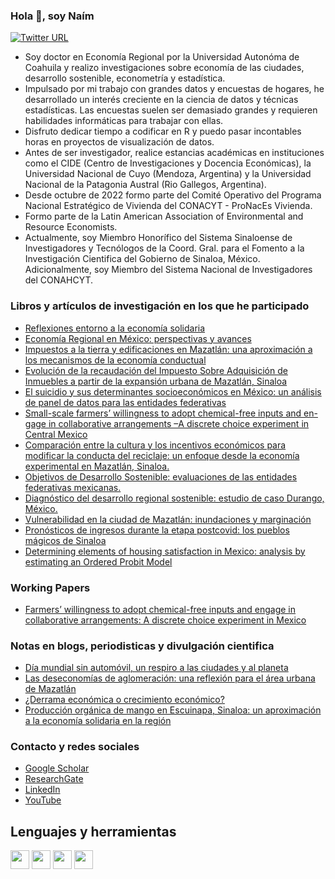 ### Hola 👋, soy Naím
[![Twitter URL](https://img.shields.io/twitter/url/https/twitter.com/naimmanriquez.svg?style=social&label=Follow%20%40naimmanriquez)](https://twitter.com/naimmanriquez)
<!--
**naimmanriquez/naimmanriquez** is a ✨ _special_ ✨ repository because its `README.md` (this file) appears on your GitHub profile.

Here are some ideas to get you started:

- 🔭 I’m currently working on ...
- 🌱 I’m currently learning ...
- 👯 I’m looking to collaborate on ...
- 🤔 I’m looking for help with ...
- 💬 Ask me about ...
- 📫 How to reach me: ...
- 😄 Pronouns: ...
- ⚡ Fun fact: ...

-->  
* Soy doctor en Economía Regional por la Universidad Autonóma de Coahuila y realizo investigaciones sobre economía de las ciudades, desarrollo sostenible, econometría y estadística.
* Impulsado por mi trabajo con grandes datos y encuestas de hogares, he desarrollado un interés creciente en la ciencia de datos y técnicas estadísticas. Las encuestas suelen ser demasiado grandes y requieren habilidades informáticas para trabajar con ellas. 
* Disfruto dedicar tiempo a codificar en R y puedo pasar incontables horas en proyectos de visualización de datos.
* Antes de ser investigador, realice estancias académicas en instituciones como el CIDE (Centro de Investigaciones y Docencia Económicas), la Universidad Nacional de Cuyo (Mendoza, Argentina) y la Universidad Nacional de la Patagonia Austral (Rio Gallegos, Argentina).
* Desde octubre de 2022 formo parte del Comité Operativo del Programa Nacional Estratégico de Vivienda del CONACYT - ProNacEs Vivienda. 
* Formo parte de la Latin American Association of Environmental and Resource Economists. 
* Actualmente, soy Miembro Honorífico del Sistema Sinaloense de Investigadores y Tecnólogos de la Coord. Gral. para el Fomento a la Investigación Cientifica del Gobierno de Sinaloa, México. Adicionalmente, soy Miembro del Sistema Nacional de Investigadores del CONAHCYT. 

### Libros y artículos de investigación en los que he participado
* [Reflexiones entorno a la economía solidaria](http://www.scielo.org.mx/scielo.php?script=sci_arttext&pid=S2007-91762017000200011)
* [Economía Regional en México: perspectivas y avances](http://www.cise.uadec.mx/downloads/LibrosElectronicos/LibroDCL-EconomiaRegional.pdf)
* [Impuestos a la tierra y edificaciones en Mazatlán: una aproximación a los mecanismos de la economía conductual](http://www.erevistas.uadec.mx/index.php/EE/article/view/16)
* [Evolución de la recaudación del Impuesto Sobre Adquisición de Inmuebles a partir de la expansión urbana de Mazatlán, Sinaloa](https://cimexus.umich.mx/index.php/cim1/article/view/352)
* [El suicidio y sus determinantes socioeconómicos en México: un análisis de panel de datos para las entidades federativas](https://www.researchgate.net/profile/Naim-Manriquez-Garcia/publication/349442993_El_suicidio_y_sus_determinantes_socioeconomicos_en_Mexico_un_analisis_de_panel_de_datos_para_las_entidades_federativas_2010-2015/links/603133cba6fdcc37a83f2585/El-suicidio-y-sus-determinantes-socioeconomicos-en-Mexico-un-analisis-de-panel-de-datos-para-las-entidades-federativas-2010-2015.pdf)
* [Small-scale farmers’ willingness to adopt chemical-free inputs and en-gage in collaborative arrangements –A discrete choice experiment in Central Mexico](https://econoquantum.cucea.udg.mx/index.php/EQ/article/view/7254/6781)
* [Comparación entre la cultura y los incentivos económicos para modificar la conducta del reciclaje: un enfoque desde la economía experimental en Mazatlán, Sinaloa.](https://www.researchgate.net/publication/360526063_COMPARACION_ENTRE_LA_CULTURA_Y_LOS_INCENTIVOS_ECONOMICOS_PARA_MODIFICAR_LA_CONDUCTA_DEL_RECICLAJE_UN_ENFOQUE_DESDE_LA_ECONOMIA_EXPERIMENTAL_EN_MAZATLAN_SINALOA)
* [Objetivos de Desarrollo Sostenible: evaluaciones de las entidades federativas mexicanas.](http://www.coltam.edu.mx/wp-content/uploads/2022/11/ODS2_c.pdf)
* [Diagnóstico del desarrollo regional sostenible: estudio de caso Durango, México.](https://publish.iberojournals.com/index.php/ECB/article/view/2/1)
* [Vulnerabilidad en la ciudad de Mazatlán: inundaciones y marginación](https://revistas.uncu.edu.ar/ojs/index.php/proyeccion/article/view/5745/5381)
* [Pronósticos de ingresos durante la etapa postcovid: los pueblos mágicos de Sinaloa](https://github.com/naimmanriquez/ciencia_de_datos_turismo/blob/main/Material_adicional/pueblos_magicos.pdf)
* [Determining elements of housing satisfaction in Mexico: analysis by estimating an Ordered Probit Model](https://revistavivienda.cuaad.udg.mx/index.php/rv/article/view/251/551)

### Working Papers
* [Farmers’ willingness to adopt chemical-free inputs and engage in collaborative arrangements: A discrete choice experiment in Mexico](https://econpapers.repec.org/scripts/search.pf?ft=naim+manriquez)

### Notas en blogs, periodisticas y divulgación cientifica
* [Día mundial sin automóvil, un respiro a las ciudades y al planeta](https://sonplayas.com/comunidad/dia-mundial-sin-automovil-un-respiro-a-las-ciudades-y-al-planeta/)
* [Las deseconomías de aglomeración: una reflexión para el área urbana de Mazatlán](https://www.entreveredas.com.mx/2022/02/las-deseconomias-de-aglomeracion-una.html)
* [¿Derrama económica o crecimiento económico?](https://www.entreveredas.com.mx/2022/03/derrama-economica-o-crecimiento.html)
* [Producción orgánica de mango en Escuinapa, Sinaloa: un aproximación a la economía solidaria en la región](https://www.boletinciudadesyregiones.org/2022/05/produccion-organica-de-mango-en.html)


### Contacto y redes sociales
* [Google Scholar](https://scholar.google.com/citations?user=g1pTG0UAAAAJ&hl=es)
* [ResearchGate](https://www.researchgate.net/profile/Naim-Manriquez-Garcia)
* [LinkedIn](https://www.linkedin.com/in/naim-manriquez-a1ab03a1/?originalSubdomain=mx)
* [YouTube](https://www.youtube.com/@naimmanriquez)


## Lenguajes y herramientas
<img src="https://upload.wikimedia.org/wikipedia/commons/thumb/1/1b/R_logo.svg/724px-R_logo.svg.png" width="30" height="30"> <img src="https://cdn.icon-icons.com/icons2/2107/PNG/512/file_type_stata_icon_130148.png" width="30" height="30"> <img src="https://diegokoz.github.io/intro_ds_bookdown/img/shiny_logo.png" width="30" height="30"> <img src="https://upload.wikimedia.org/wikipedia/commons/thumb/c/c3/Python-logo-notext.svg/1200px-Python-logo-notext.svg.png" width="30" height="30"> 
